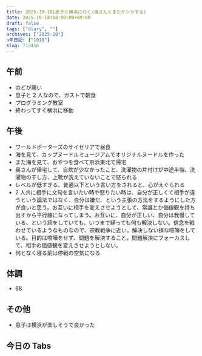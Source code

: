 ```yaml
---
title: 2025-10-18[息子と横浜に行く/奥さんとまたケンカする]
date: 2025-10-18T00:00:00+09:00
draft: false
tags: ["diary", ""]
archives: ["2025-10"]
n年日記: ["1018"]
slug: 713456
---
```


## 午前

- のどが痛い
- 息子と 2 人なので、ガストで朝食
- プログラミング教室
- 終わってすぐ横浜に移動

## 午後

- ワールドポーターズのサイゼリアで昼食
- 海を見て、カップヌードルミュージアムでオリジナルヌードルを作った
- また海を見て、おやつを食べて京浜東北で帰宅
- 奥さんが帰宅して、自炊が少なかったこと、洗濯物の片付けが中途半端、洗濯物の干し方、上靴が洗えていないことで怒られる
- レベルが低すぎる、普通以下という言い方をされると、心がえぐられる
- 2 人共に相手に文句を言いたい時や怒りたい時は、自分が正しくて相手が違うという論法ではなく、自分は嫌だ、という主張の方法をするようにした方が良いと思う。お互いに相手を変えさせようとして、常識とか価値観を持ち出すから平行線になってしまう。お互いに、自分が正しい、自分は我慢している、という話をしていても、いつまで経っても何も解決しない。信念を戦わせているようなものなので、宗教戦争に近い。解決しない損な喧嘩をしている。目的は喧嘩をせず、問題を解決すること。問題解決にフォーカスして、相手の価値観を変えさせようとしない。
- 何となく寝る前は停戦の空気になる

## 体調

- 68

## その他

- 息子は横浜が楽しそうで良かった

## 今日の Tabs
